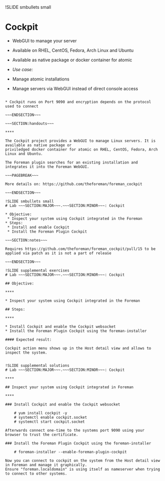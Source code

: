 !SLIDE smbullets small
# Cockpit

* WebGUI to manage your server
* Available on RHEL, CentOS, Fedora, Arch Linux and Ubuntu
* Available as native package or docker container for atomic

* _Use case:_ 
 * Manage atomic installations
 * Manage servers via WebGUI instead of direct console access

~~~SECTION:notes~~~

* Cockpit runs on Port 9090 and encryption depends on the protocol used to connect

~~~ENDSECTION~~~

~~~SECTION:handouts~~~

****

The Cockpit project provides a WebGUI to manage Linux servers. It is available as native package or
priviledged docker container for atomic on RHEL, CentOS, Fedora, Arch Linux and Ubuntu.

The Foreman plugin searches for an existing installation and integrates it into the Foreman WebGUI.

~~~PAGEBREAK~~~

More details on: https://github.com/theforeman/foreman_cockpit

~~~ENDSECTION~~~

!SLIDE smbullets small
# Lab ~~~SECTION:MAJOR~~~.~~~SECTION:MINOR~~~: Cockpit

* Objective:
 * Inspect your system using Cockpit integrated in the Foreman
* Steps:
 * Install and enable Cockpit
 * Install the Foreman Plugin Cockpit

~~~SECTION:notes~~~

Requires https://github.com/theforeman/foreman_cockpit/pull/15 to be applied via patch as it is not a part of release

~~~ENDSECTION~~~

!SLIDE supplemental exercises
# Lab ~~~SECTION:MAJOR~~~.~~~SECTION:MINOR~~~: Cockpit

## Objective:

****

* Inspect your system using Cockpit integrated in the Foreman

## Steps:

****

* Install Cockpit and enable the Cockpit websocket
* Install the Foreman Plugin Cockpit using the foreman-installer

#### Expected result:

Cockpit action menu shows up in the Host detail view and allows to inspect the system.


!SLIDE supplemental solutions
# Lab ~~~SECTION:MAJOR~~~.~~~SECTION:MINOR~~~: Cockpit

****

## Inspect your system using Cockpit integrated in Foreman

****

### Install Cockpit and enable the Cockpit websocket

    # yum install cockpit -y
    # systemctl enable cockpit.socket
    # systemctl start cockpit.socket

Afterwards connect one-time to the systems port 9090 using your browser to trust the certificate.

### Install the Foreman Plugin Cockpit using the foreman-installer

    # foreman-installer --enable-foreman-plugin-cockpit

Now you can connect to cockpit on the system from the Host detail view in Foreman and manage it graphically.
Ensure "foreman.localdomain" is using itself as nameserver when trying to connect to other systems.
